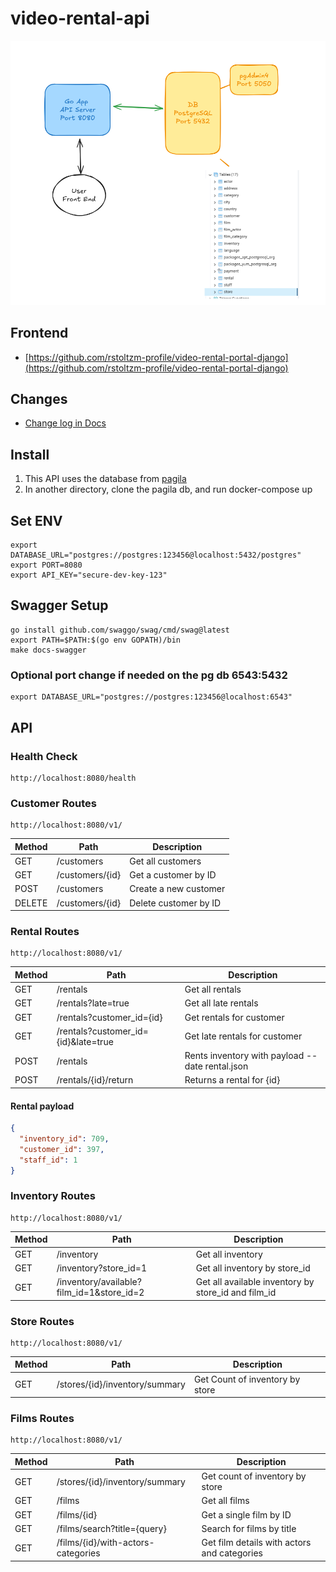 # video-rental-api

![overview](overview.png)

## Frontend
- [https://github.com/rstoltzm-profile/video-rental-portal-django](https://github.com/rstoltzm-profile/video-rental-portal-django)

## Changes
* [Change log in Docs](docs/)

## Install
1. This API uses the database from [pagila](https://github.com/devrimgunduz/pagila)
2. In another directory, clone the pagila db, and run docker-compose up

## Set ENV
```
export DATABASE_URL="postgres://postgres:123456@localhost:5432/postgres"
export PORT=8080
export API_KEY="secure-dev-key-123"
```

## Swagger Setup
```
go install github.com/swaggo/swag/cmd/swag@latest
export PATH=$PATH:$(go env GOPATH)/bin
make docs-swagger
```

### Optional port change if needed on the pg db 6543:5432
```
export DATABASE_URL="postgres://postgres:123456@localhost:6543"
```

## API
### Health Check
```
http://localhost:8080/health
```

### Customer Routes
```
http://localhost:8080/v1/
```

| Method | Path | Description |
| ------ | ---- | ----------- |
| GET | /customers | Get all customers |
| GET | /customers/{id} | Get a customer by ID |
| POST | /customers | Create a new customer|
| DELETE | /customers/{id} | Delete customer by ID |

### Rental Routes
```
http://localhost:8080/v1/
```

| Method | Path | Description |
| ------ | ---- | ----------- |
| GET | /rentals | Get all rentals |
| GET | /rentals?late=true | Get all late rentals |
| GET | /rentals?customer_id={id} | Get rentals for customer |
| GET | /rentals?customer_id={id}&late=true | Get late rentals for customer |
| POST | /rentals | Rents inventory with payload --date rental.json |
| POST | /rentals/{id}/return | Returns a rental for {id} |

#### Rental payload
```json
{
  "inventory_id": 709,
  "customer_id": 397,
  "staff_id": 1
}
```

### Inventory Routes
```
http://localhost:8080/v1/
```

| Method | Path | Description |
| ------ | ---- | ----------- |
| GET | /inventory | Get all inventory |
| GET | /inventory?store_id=1 | Get all inventory by store_id |
| GET | /inventory/available?film_id=1&store_id=2 | Get all available inventory by store_id and film_id |

### Store Routes
```
http://localhost:8080/v1/
```

| Method | Path | Description |
| ------ | ---- | ----------- |
| GET | /stores/{id}/inventory/summary | Get Count of inventory by store  |

### Films Routes
```
http://localhost:8080/v1/
```

| Method | Path                               | Description                                   |
|--------|------------------------------------|-----------------------------------------------|
| GET    | /stores/{id}/inventory/summary     | Get count of inventory by store               |
| GET    | /films                             | Get all films                                 |
| GET    | /films/{id}                        | Get a single film by ID                       |
| GET    | /films/search?title={query}        | Search for films by title                     |
| GET    | /films/{id}/with-actors-categories | Get film details with actors and categories   |

